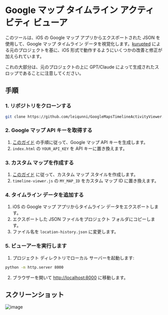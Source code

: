 # Google マップ タイムライン アクティビティ ビューア

このツールは、iOS の Google マップ アプリからエクスポートされた JSON を使用して、Google マップ タイムライン データを視覚化します。[kurupted](https://github.com/kurupted/google-maps-timeline-viewer) による元のプロジェクトを基に、iOS 形式で動作するようにいくつかの改善と修正が加えられています。

これの大部分は、元のプロジェクトの上に GPT/Claude によって生成されたスロップであることに注意してください。

## 手順

### 1. リポジトリをクローンする

```bash
git clone https://github.com/leiqunni/GoogleMapsTimelineActivityViewer.git
```

### 2. Google マップ API キーを取得する

1. [このガイド](https://github.com/kurupted/google-maps-timeline-viewer?tab=readme-ov-file#obtain-a-google-maps-api-key) の手順に従って、Google マップ API キーを生成します。
2. `index.html` の `YOUR_API_KEY` を API キーに置き換えます。

### 3. カスタム マップを作成する

1. [このガイド](https://developers.google.com/maps/documentation/javascript/cloud-customization/map-styles-leg#create-style) に従って、カスタム マップ スタイルを作成します。
2. `timeline-viewer.js` の `MY_MAP_ID` をカスタム マップ ID に置き換えます。

### 4. タイムライン データを追加する

1. iOS の Google マップ アプリからタイムライン データをエクスポートします。
2. エクスポートした JSON ファイルをプロジェクト フォルダにコピーします。
3. ファイル名を `location-history.json` に変更します。

### 5. ビューアーを実行します

1. プロジェクト ディレクトリでローカル サーバーを起動します:
```bash
python -m http.server 8000
```

2. ブラウザーを開いて [http://localhost:8000](http://localhost:8000) に移動します。

## スクリーンショット

![image](https://github.com/epk/google-maps-timeline-viewer/raw/main/screenshot.png?raw=true)

